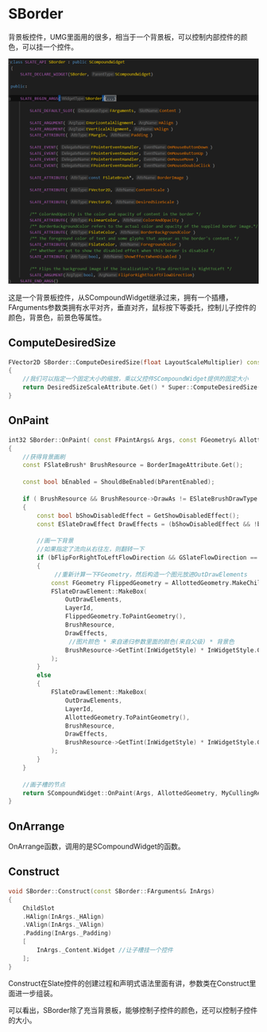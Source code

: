 # SBorder

背景板控件，UMG里面用的很多，相当于一个背景板，可以控制内部控件的颜色，可以挂一个控件。



![](_static/Image/Slate/SBorder.png)

这是一个背景板控件，从SCompoundWidget继承过来，拥有一个插槽，FArguments参数类拥有水平对齐，垂直对齐，鼠标按下等委托，控制儿子控件的颜色，背景色，前景色等属性。



## ComputeDesiredSize

```c++
FVector2D SBorder::ComputeDesiredSize(float LayoutScaleMultiplier) const
{
    //我们可以指定一个固定大小的缩放，乘以父控件SCompoundWidget提供的固定大小
	return DesiredSizeScaleAttribute.Get() * Super::ComputeDesiredSize(LayoutScaleMultiplier);
}
```



## OnPaint

```c++
int32 SBorder::OnPaint( const FPaintArgs& Args, const FGeometry& AllottedGeometry, const FSlateRect& MyCullingRect, FSlateWindowElementList& OutDrawElements, int32 LayerId, const FWidgetStyle& InWidgetStyle, bool bParentEnabled ) const
{
    //获得背景画刷
	const FSlateBrush* BrushResource = BorderImageAttribute.Get();
		
	const bool bEnabled = ShouldBeEnabled(bParentEnabled);

	if ( BrushResource && BrushResource->DrawAs != ESlateBrushDrawType::NoDrawType )
	{
		const bool bShowDisabledEffect = GetShowDisabledEffect();
		const ESlateDrawEffect DrawEffects = (bShowDisabledEffect && !bEnabled) ? ESlateDrawEffect::DisabledEffect : ESlateDrawEffect::None;

        //画一下背景
        //如果指定了流向从右往左，则翻转一下
		if (bFlipForRightToLeftFlowDirection && GSlateFlowDirection == EFlowDirection::RightToLeft)
		{
             //重新计算一下FGeometry，然后构造一个图元放进OutDrawElements
			const FGeometry FlippedGeometry = AllottedGeometry.MakeChild(FSlateRenderTransform(FScale2D(-1, 1)));
			FSlateDrawElement::MakeBox(
				OutDrawElements,
				LayerId,
				FlippedGeometry.ToPaintGeometry(),
				BrushResource,
				DrawEffects,
                 //图片颜色 * 来自递归参数里面的颜色(来自父级) * 背景色
				BrushResource->GetTint(InWidgetStyle) * InWidgetStyle.GetColorAndOpacityTint() * BorderBackgroundColorAttribute.Get().GetColor(InWidgetStyle)
			);
		}
		else
		{
			FSlateDrawElement::MakeBox(
				OutDrawElements,
				LayerId,
				AllottedGeometry.ToPaintGeometry(),
				BrushResource,
				DrawEffects,
				BrushResource->GetTint(InWidgetStyle) * InWidgetStyle.GetColorAndOpacityTint() * BorderBackgroundColorAttribute.Get().GetColor(InWidgetStyle)
			);
		}
	}

    //画子槽的节点
	return SCompoundWidget::OnPaint(Args, AllottedGeometry, MyCullingRect, OutDrawElements, LayerId, InWidgetStyle, bEnabled );
}
```



## OnArrange

OnArrange函数，调用的是SCompoundWidget的函数。



## Construct

```c++
void SBorder::Construct(const SBorder::FArguments& InArgs)
{
	ChildSlot
	.HAlign(InArgs._HAlign)
	.VAlign(InArgs._VAlign)
	.Padding(InArgs._Padding)
	[
		InArgs._Content.Widget //让子槽挂一个控件
	];
}
```



Construct在Slate控件的创建过程和声明式语法里面有讲，参数类在Construct里面进一步组装。



可以看出，SBorder除了充当背景板，能够控制子控件的颜色，还可以控制子控件的大小。



















